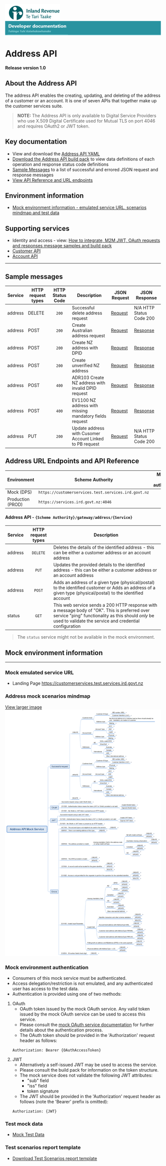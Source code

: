 
![IRD logo](../../Images/IRlogo.gif)
![Software Dev](../../Images/SoftwareDev.png)

# Address API 

#### Release version 1.0

## About the Address API 

The address API enables the creating, updating, and deleting of the address of a customer or an account. It is one of seven APIs that together make up the customer services suite.

>**NOTE:** The Address API is only available to Digital Service Providers who use X.509 Digital Certificate used for Mutual TLS on port 4046 and requires OAuth2 or JWT token.

## Key documentation


* View and download the [Address API YAML](Address%202020-09-28.yaml)
* [Download the Address API build pack](Build%20pack%20-%20Address%20API.pdf) to view data definitions of each operation and response status code definitions
* [Sample Messages](#Sample-Messages) to a list of successful and errored JSON request and response messages 	
* [View API Reference and URL endpoints](#Address-API-REST-Reference)	

## Environment information

- [Mock environment information - emulated service URL, scenarios mindmap and test data](#mock-environment-information)

## Supporting services
 
* Identity and access - view: [How to integrate, M2M JWT, OAuth  requests and responses message samples and build pack](https://github.com/InlandRevenue/Gateway_Services-Access/tree/master/Identity%20and%20Access)
* [Customer API](../Customer%20API)
* [Account API](../Account%20API)

---

<a name="Sample-Messages"></a>
## Sample messages

| Service | HTTP request types |HTTP Status Code| Description | JSON Request | JSON Response | 
| -- | -- | :--: | -- | -- | -- | 
| address | DELETE | `200` | Successful delete address request | [Request](sample%20messages/DELETE_200_address_LinkedIndividualWithAddress_request.json) | N/A HTTP Status Code 200 | 
| address | POST |`200` | Create Australian address request| [Request](sample%20messages/POST_200_address_create_Australian_address_request.json) | [Response](sample%20messages/POST_200_address_create_Australian_address_response.json) |  
| address | POST |`200` | Create NZ address with DPID| [Request](sample%20messages/POST_200_address_create_NZ_address_with_DPID_request.json) | [Response](sample%20messages/POST_200_address_create_NZ_address_with_DPID_response.json) |  
| address | POST |`200` | Create unverified NZ address| [Request](sample%20messages/POST_200_address_create_unverified_NZ_address_request.json) | [Response](sample%20messages/POST_200_address_create_unverified_NZ_address_response.json) |  
| address | POST |`400` | ADR103 Create NZ address with invalid DPID request| [Request](sample%20messages/POST_400_address_ADR103_create_NZ_address_with_invalid_DPID_request.json) | [Response](sample%20messages/POST_400_address_ADR103_create_NZ_address_with_invalid_DPID_response.json) |  
| address | POST |`400` | EV1100 NZ address with missing mandatory fields request| [Request](sample%20messages/POST_400_address_EV1100_create_NZ_address_with_missing_mandatory_fields_request.json) | [Response](sample%20messages/POST_400_address_EV1100_create_NZ_address_with_missing_mandatory_fields_response.json) |  
| address | PUT |`200` | Update address with Cusomer Account Linked to PB request| [Request](sample%20messages/PUT_200_address_CusomerAccountLinkedToPB_request.json) | N/A HTTP Status Code 200 |  


<a name="Address-API-REST-Reference"></a>
## Address URL Endpoints and API Reference

| Environment | Scheme Authority | Mutual TLS (mTLS) authentication |
| --- | --- | :---: |
| Mock (DPS)| `https://customerservices.test.services.ird.govt.nz`| no |
| Production (PROD) | `https://services.ird.govt.nz:4046`| yes |

#### Address API - `{Scheme Authority}/gateway/address/{Service}`
| Service | HTTP request types | Description |  
| -- | :--: | -- | 
| address | `DELETE` | Deletes the details of the identified address - this can be either a customer address or an account address | 
| address | `PUT` | Updates the provided details to the identified address - this can be either a customer address or an account address | 
| address | `POST` | Adds an address of a given type (physical/postal) to the identified customer or Adds an address of a given type (physical/postal) to the identified account | 
| status | `GET` | This web service sends a 200 HTTP response with a message body of "OK". This is preferred over service "ping" functionality as this should *only* be used to validate the service and credential configuration | 

> The `status` service might not be available in the mock environment. 

<a name="mock-environment-information"></a>
## Mock environment information
---
### Mock emulated service URL
* Landing Page https://customerservices.test.services.ird.govt.nz 

### Address mock scenarios mindmap

[View larger image](../images/Address%20API%20Mock%20Service.png)
![Mock Scenarios](../images/Address%20API%20Mock%20Service.png)

### Mock environment authentication
* Consumers of this mock service must be authenticated.
* Access delegation/restriction is not emulated, and any authenticated user has access to the test data.
* Authentication is provided using one of two methods:
 1. OAuth
	* OAuth token issued by the mock OAuth service. Any valid token issued by the mock OAuth service can be used to access this service.
	* Please consult the [mock OAuth service documentation](https://mock-oauth.ird.digitalpartner.services/) for further details about the authentication process.
	* The OAuth token should be provided in the 'Authorization' request header as follows:
	```
	Authorization: Bearer {OAuthAccessToken}
	```
 2. JWT
	* Alternatively a self-issued JWT may be used to access the service.
	* Please consult the build pack for information on the token structure.
	* The mock service does not validate the following JWT attributes:
		* "sub" field
		* "iss" field
		* token signature
	* The JWT should be provided in the 'Authorization' request header as follows (note the 'Bearer' prefix is omitted):
	```
	Authorization: {JWT}
	```

### Test mock data
* [Mock Test Data](../Test%20Details/) 

<a name="test-environment-information"></a>
### Test scenarios report template

- [Download Test Scenarios report template](Address%20API%20-%20Test%20Report%20Template_v1.1.docx)








